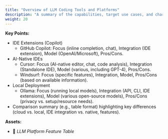 ```yaml
---
title: "Overview of LLM Coding Tools and Platforms"
description: "A summary of the capabilities, target use cases, and characteristics of the LLM coding tools and platforms mentioned in the guide."
weight: 20
---
```


**Key Points:**  

* IDE Extensions (Copilot)
  * GitHub Copilot: Focus (inline completion, chat), Integration (IDE extension), Model (OpenAI/Microsoft), Pros/Cons.  
* AI-Native IDEs
  * Cursor: Focus (AI-native editor, chat, code analysis), Integration (Standalone IDE), Model (various, including GPT-4), Pros/Cons.  
  * Windsurf: Focus (specific features), Integration, Model, Pros/Cons (based on available information).  
* Local Deployment
  * Ollama: Focus (running local models), Integration (API, CLI, IDE extensions), Model (various open-source models), Pros/Cons (privacy vs. setup/resource needs).  
* Comparison summary (e.g., table format) highlighting key differences (cloud vs. local, IDE integration vs. native, features).

**Assets:**

* 📄 *LLM Platform Feature Table*
